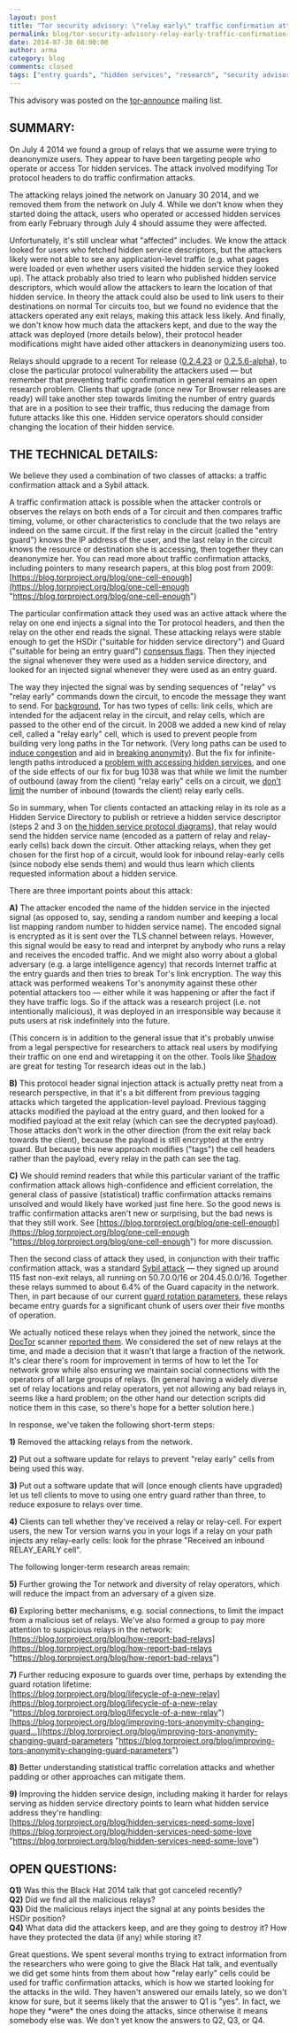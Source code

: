 ```yaml
---
layout: post
title: "Tor security advisory: \"relay early\" traffic confirmation attack"
permalink: blog/tor-security-advisory-relay-early-traffic-confirmation-attack
date: 2014-07-30 08:00:00
author: arma
category: blog
comments: closed
tags: ["entry guards", "hidden services", "research", "security advisory"]
---
```


This advisory was posted on the [tor-announce](https://lists.torproject.org/pipermail/tor-announce/2014-July/000094.html) mailing list.

SUMMARY:
--------

On July 4 2014 we found a group of relays that we assume were trying to deanonymize users. They appear to have been targeting people who operate or access Tor hidden services. The attack involved modifying Tor protocol headers to do traffic confirmation attacks.

The attacking relays joined the network on January 30 2014, and we removed them from the network on July 4. While we don't know when they started doing the attack, users who operated or accessed hidden services from early February through July 4 should assume they were affected.

Unfortunately, it's still unclear what "affected" includes. We know the attack looked for users who fetched hidden service descriptors, but the attackers likely were not able to see any application-level traffic (e.g. what pages were loaded or even whether users visited the hidden service they looked up). The attack probably also tried to learn who published hidden service descriptors, which would allow the attackers to learn the location of that hidden service. In theory the attack could also be used to link users to their destinations on normal Tor circuits too, but we found no evidence that the attackers operated any exit relays, making this attack less likely. And finally, we don't know how much data the attackers kept, and due to the way the attack was deployed (more details below), their protocol header modifications might have aided other attackers in deanonymizing users too.

Relays should upgrade to a recent Tor release ([0.2.4.23](https://lists.torproject.org/pipermail/tor-announce/2014-July/000093.html) or [0.2.5.6-alpha](https://lists.torproject.org/pipermail/tor-talk/2014-July/034180.html)), to close the particular protocol vulnerability the attackers used — but remember that preventing traffic confirmation in general remains an open research problem. Clients that upgrade (once new Tor Browser releases are ready) will take another step towards limiting the number of entry guards that are in a position to see their traffic, thus reducing the damage from future attacks like this one. Hidden service operators should consider changing the location of their hidden service.

THE TECHNICAL DETAILS:
----------------------

We believe they used a combination of two classes of attacks: a traffic confirmation attack and a Sybil attack.

A traffic confirmation attack is possible when the attacker controls or observes the relays on both ends of a Tor circuit and then compares traffic timing, volume, or other characteristics to conclude that the two relays are indeed on the same circuit. If the first relay in the circuit (called the "entry guard") knows the IP address of the user, and the last relay in the circuit knows the resource or destination she is accessing, then together they can deanonymize her. You can read more about traffic confirmation attacks, including pointers to many research papers, at this blog post from 2009:  
 [https://blog.torproject.org/blog/one-cell-enough](https://blog.torproject.org/blog/one-cell-enough "https://blog.torproject.org/blog/one-cell-enough")

The particular confirmation attack they used was an active attack where the relay on one end injects a signal into the Tor protocol headers, and then the relay on the other end reads the signal. These attacking relays were stable enough to get the HSDir ("suitable for hidden service directory") and Guard ("suitable for being an entry guard") [consensus flags](https://gitweb.torproject.org/torspec.git/blob/HEAD:/dir-spec.txt#l1775). Then they injected the signal whenever they were used as a hidden service directory, and looked for an injected signal whenever they were used as an entry guard.

The way they injected the signal was by sending sequences of "relay" vs "relay early" commands down the circuit, to encode the message they want to send. For [background](https://gitweb.torproject.org/torspec.git/blob/HEAD:/tor-spec.txt#l364), Tor has two types of cells: link cells, which are intended for the adjacent relay in the circuit, and relay cells, which are passed to the other end of the circuit. In 2008 we added a new kind of relay cell, called a "relay early" cell, which is used to prevent people from building very long paths in the Tor network. (Very long paths can be used to [induce congestion](https://gitweb.torproject.org/torspec.git/blob/HEAD:/proposals/110-avoid-infinite-circuits.txt%20) and aid in [breaking anonymity](http://freehaven.net/anonbib/#congestion-longpaths)). But the fix for infinite-length paths introduced a [problem with accessing hidden services](https://trac.torproject.org/projects/tor/ticket/1038), and one of the side effects of our fix for bug 1038 was that while we limit the number of outbound (away from the client) "relay early" cells on a circuit, we [don't limit](https://lists.torproject.org/pipermail/tor-commits/2009-July/014679.html) the number of inbound (towards the client) relay early cells.

So in summary, when Tor clients contacted an attacking relay in its role as a Hidden Service Directory to publish or retrieve a hidden service descriptor (steps 2 and 3 on [the hidden service protocol diagrams](https://www.torproject.org/docs/hidden-services)), that relay would send the hidden service name (encoded as a pattern of relay and relay-early cells) back down the circuit. Other attacking relays, when they get chosen for the first hop of a circuit, would look for inbound relay-early cells (since nobody else sends them) and would thus learn which clients requested information about a hidden service.

There are three important points about this attack:

**A)** The attacker encoded the name of the hidden service in the injected signal (as opposed to, say, sending a random number and keeping a local list mapping random number to hidden service name). The encoded signal is encrypted as it is sent over the TLS channel between relays. However, this signal would be easy to read and interpret by anybody who runs a relay and receives the encoded traffic. And we might also worry about a global adversary (e.g. a large intelligence agency) that records Internet traffic at the entry guards and then tries to break Tor's link encryption. The way this attack was performed weakens Tor's anonymity against these other potential attackers too — either while it was happening or after the fact if they have traffic logs. So if the attack was a research project (i.e. not intentionally malicious), it was deployed in an irresponsible way because it puts users at risk indefinitely into the future.

(This concern is in addition to the general issue that it's probably unwise from a legal perspective for researchers to attack real users by modifying their traffic on one end and wiretapping it on the other. Tools like [Shadow](http://shadow.github.io/) are great for testing Tor research ideas out in the lab.)

**B)** This protocol header signal injection attack is actually pretty neat from a research perspective, in that it's a bit different from previous tagging attacks which targeted the application-level payload. Previous tagging attacks modified the payload at the entry guard, and then looked for a modified payload at the exit relay (which can see the decrypted payload). Those attacks don't work in the other direction (from the exit relay back towards the client), because the payload is still encrypted at the entry guard. But because this new approach modifies ("tags") the cell headers rather than the payload, every relay in the path can see the tag.

**C)** We should remind readers that while this particular variant of the traffic confirmation attack allows high-confidence and efficient correlation, the general class of passive (statistical) traffic confirmation attacks remains unsolved and would likely have worked just fine here. So the good news is traffic confirmation attacks aren't new or surprising, but the bad news is that they still work. See [https://blog.torproject.org/blog/one-cell-enough](https://blog.torproject.org/blog/one-cell-enough "https://blog.torproject.org/blog/one-cell-enough") for more discussion.

Then the second class of attack they used, in conjunction with their traffic confirmation attack, was a standard [Sybil attack](http://en.wikipedia.org/wiki/Sybil_attack) — they signed up around 115 fast non-exit relays, all running on 50.7.0.0/16 or 204.45.0.0/16. Together these relays summed to about 6.4% of the Guard capacity in the network. Then, in part because of our current [guard rotation parameters](https://blog.torproject.org/blog/improving-tors-anonymity-changing-guard-parameters), these relays became entry guards for a significant chunk of users over their five months of operation.

We actually noticed these relays when they joined the network, since the [DocTor](https://gitweb.torproject.org/doctor.git) scanner [reported them](https://lists.torproject.org/pipermail/tor-consensus-health/2014-January/004134.html). We considered the set of new relays at the time, and made a decision that it wasn't that large a fraction of the network. It's clear there's room for improvement in terms of how to let the Tor network grow while also ensuring we maintain social connections with the operators of all large groups of relays. (In general having a widely diverse set of relay locations and relay operators, yet not allowing any bad relays in, seems like a hard problem; on the other hand our detection scripts did notice them in this case, so there's hope for a better solution here.)

In response, we've taken the following short-term steps:

**1)** Removed the attacking relays from the network.

**2)** Put out a software update for relays to prevent "relay early" cells from being used this way.

**3)** Put out a software update that will (once enough clients have upgraded) let us tell clients to move to using one entry guard rather than three, to reduce exposure to relays over time.

**4)** Clients can tell whether they've received a relay or relay-cell. For expert users, the new Tor version warns you in your logs if a relay on your path injects any relay-early cells: look for the phrase "Received an inbound RELAY\_EARLY cell".

The following longer-term research areas remain:

**5)** Further growing the Tor network and diversity of relay operators, which will reduce the impact from an adversary of a given size.

**6)** Exploring better mechanisms, e.g. social connections, to limit the impact from a malicious set of relays. We've also formed a group to pay more attention to suspicious relays in the network:  
 [https://blog.torproject.org/blog/how-report-bad-relays](https://blog.torproject.org/blog/how-report-bad-relays "https://blog.torproject.org/blog/how-report-bad-relays")

**7)** Further reducing exposure to guards over time, perhaps by extending the guard rotation lifetime:  
 [https://blog.torproject.org/blog/lifecycle-of-a-new-relay](https://blog.torproject.org/blog/lifecycle-of-a-new-relay "https://blog.torproject.org/blog/lifecycle-of-a-new-relay")  
 [https://blog.torproject.org/blog/improving-tors-anonymity-changing-guard...](https://blog.torproject.org/blog/improving-tors-anonymity-changing-guard-parameters "https://blog.torproject.org/blog/improving-tors-anonymity-changing-guard-parameters")

**8)** Better understanding statistical traffic correlation attacks and whether padding or other approaches can mitigate them.

**9)** Improving the hidden service design, including making it harder for relays serving as hidden service directory points to learn what hidden service address they're handling:  
 [https://blog.torproject.org/blog/hidden-services-need-some-love](https://blog.torproject.org/blog/hidden-services-need-some-love "https://blog.torproject.org/blog/hidden-services-need-some-love")

OPEN QUESTIONS:
---------------

**Q1)** Was this the Black Hat 2014 talk that got canceled recently?  
 **Q2)** Did we find all the malicious relays?  
 **Q3)** Did the malicious relays inject the signal at any points besides the HSDir position?  
 **Q4)** What data did the attackers keep, and are they going to destroy it? How have they protected the data (if any) while storing it?

Great questions. We spent several months trying to extract information from the researchers who were going to give the Black Hat talk, and eventually we did get some hints from them about how "relay early" cells could be used for traffic confirmation attacks, which is how we started looking for the attacks in the wild. They haven't answered our emails lately, so we don't know for sure, but it seems likely that the answer to Q1 is "yes". In fact, we hope they \*were\* the ones doing the attacks, since otherwise it means somebody else was. We don't yet know the answers to Q2, Q3, or Q4.
